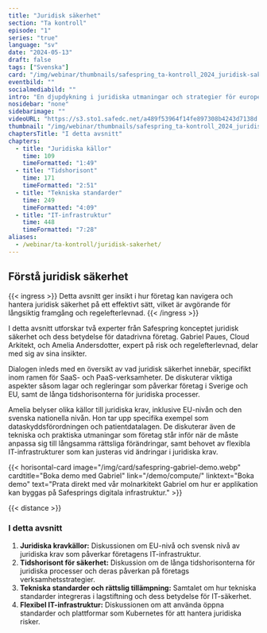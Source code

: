 ```yaml
---
title: "Juridisk säkerhet"
section: "Ta kontroll"
episode: "1"
series: "true"
language: "sv"
date: "2024-05-13"
draft: false
tags: ["Svenska"]
card: "/img/webinar/thumbnails/safespring_ta-kontroll_2024_juridisk-sakerhet.jpg"
eventbild: ""
socialmediabild: ""
intro: "En djupdykning i juridiska utmaningar och strategier för europeiska företag och organisationer."
nosidebar: "none"
sidebarimage: ""
videoURL: "https://s3.sto1.safedc.net/a489f53964f14fe897308b4243d7138d:processedvideos/safespring_ta-kontroll_2024_juridisk-sakerhet_final/master.m3u8"
thumbnail: "/img/webinar/thumbnails/safespring_ta-kontroll_2024_juridisk-sakerhet.jpg"
chaptersTitle: "I detta avsnitt"
chapters:
  - title: "Juridiska källor"
    time: 109
    timeFormatted: "1:49"
  - title: "Tidshorisont"
    time: 171
    timeFormatted: "2:51"
  - title: "Tekniska standarder"
    time: 249
    timeFormatted: "4:09"
  - title: "IT-infrastruktur"
    time: 448
    timeFormatted: "7:28"
aliases:
  - /webinar/ta-kontroll/juridisk-sakerhet/
---
```


## Förstå juridisk säkerhet

{{< ingress >}}
Detta avsnitt ger insikt i hur företag kan navigera och hantera juridisk säkerhet på ett effektivt sätt, vilket är avgörande för långsiktig framgång och regelefterlevnad.
{{< /ingress >}}

I detta avsnitt utforskar två experter från Safespring konceptet juridisk säkerhet och dess betydelse för datadrivna företag. Gabriel Paues, Cloud Arkitekt, och Amelia Andersdotter, expert på risk och regelefterlevnad, delar med sig av sina insikter.

Dialogen inleds med en översikt av vad juridisk säkerhet innebär, specifikt inom ramen för SaaS- och PaaS-verksamheter. De diskuterar viktiga aspekter såsom lagar och regleringar som påverkar företag i Sverige och EU, samt de långa tidshorisonterna för juridiska processer.

Amelia belyser olika källor till juridiska krav, inklusive EU-nivån och den svenska nationella nivån. Hon tar upp specifika exempel som dataskyddsförordningen och patientdatalagen. De diskuterar även de tekniska och praktiska utmaningar som företag står inför när de måste anpassa sig till långsamma rättsliga förändringar, samt behovet av flexibla IT-infrastrukturer som kan justeras vid ändringar i juridiska krav.

{{< horisontal-card image="/img/card/safespring-gabriel-demo.webp" cardtitle="Boka demo med Gabriel" link="/demo/compute/" linktext="Boka demo" text="Prata direkt med vår molnarkitekt Gabriel om hur er applikation kan byggas på Safesprings digitala infrastruktur." >}}

{{< distance >}}

### I detta avsnitt

1. **Juridiska kravkällor:** Diskussionen om EU-nivå och svensk nivå av juridiska krav som påverkar företagens IT-infrastruktur.
2. **Tidshorisont för säkerhet:** Diskussion om de långa tidshorisonterna för juridiska processer och deras påverkan på företags verksamhetsstrategier.
3. **Tekniska standarder och rättslig tillämpning:** Samtalet om hur tekniska standarder integreras i lagstiftning och dess betydelse för IT-säkerhet.
4. **Flexibel IT-infrastruktur:** Diskussionen om att använda öppna standarder och plattformar som Kubernetes för att hantera juridiska risker.
